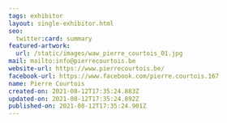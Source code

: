 ```yaml
---
tags: exhibitor
layout: single-exhibitor.html
seo:
  twitter:card: summary
featured-artwork:
  url: /static/images/waw_pierre_courtois_01.jpg
mail: mailto:info@pierrecourtois.be
website-url: https://www.pierrecourtois.be/
facebook-url: https://www.facebook.com/pierre.courtois.167
name: Pierre Courtois
created-on: 2021-08-12T17:35:24.883Z
updated-on: 2021-08-12T17:35:24.892Z
published-on: 2021-08-12T17:35:24.901Z
---
```

